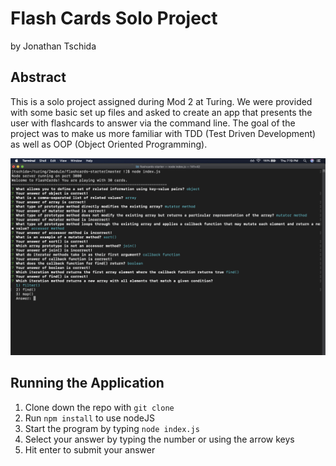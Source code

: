# Flash Cards Solo Project
by Jonathan Tschida

## Abstract
This is a solo project assigned during Mod 2 at Turing.  We were provided with some basic set up files and asked to create an app that presents the user with flashcards to answer via the command line. The goal of the project was to make us more familiar with TDD (Test Driven Development) as well as OOP (Object Oriented Programming).

![alt text](./flashcards_screenshot.png)

## Running the Application
1. Clone down the repo with `git clone`
2. Run `npm install` to use nodeJS
3. Start the program by typing `node index.js`
4. Select your answer by typing the number or using the arrow keys
5. Hit enter to submit your answer
